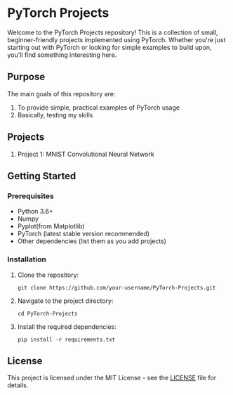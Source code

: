 # PyTorch Projects

Welcome to the PyTorch Projects repository! This is a collection of small, beginner-friendly projects implemented using PyTorch. Whether you're just starting out with PyTorch or looking for simple examples to build upon, you'll find something interesting here.

## Purpose

The main goals of this repository are:
1. To provide simple, practical examples of PyTorch usage
2. Basically, testing my skills

## Projects

1. Project 1: MNIST Convolutional Neural Network

## Getting Started

### Prerequisites

- Python 3.6+
- Numpy
- Pyplot(from Matplotlib)
- PyTorch (latest stable version recommended)
- Other dependencies (list them as you add projects)

### Installation

1. Clone the repository:
   ```
   git clone https://github.com/your-username/PyTorch-Projects.git
   ```
2. Navigate to the project directory:
   ```
   cd PyTorch-Projects
   ```
3. Install the required dependencies:
   ```
   pip install -r requirements.txt
   ```

## License

This project is licensed under the MIT License - see the [LICENSE](LICENSE) file for details.
